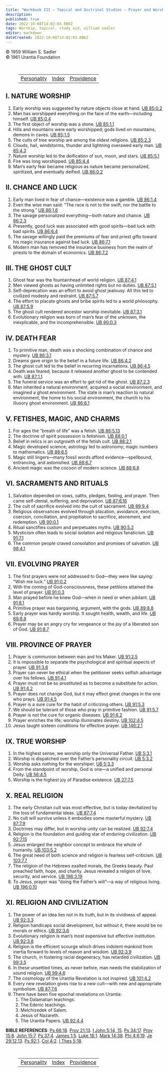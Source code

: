 ```yaml
---
title: "Workbook III — Topical and Doctrinal Studies — Prayer and Worship"
description: 
published: true
date: 2022-10-08T14:02:03.086Z
tags: Worship, topical, study aid, william sadler
editor: markdown
dateCreated: 2022-10-08T14:02:03.086Z
---
```


<p class="v-card v-sheet theme--light grey lighten-3 px-2">© 1959 William S. Sadler<br>© 1961 Urantia Foundation</p>

<br>

<figure class="table chapter-navigator">
	<table>
		<tbody>
		<tr>
			<td><a href="/en/article/William_S_Sadler/Workbook_3_Topical_and_Doctrinal_Studies/Personality">Personality</a></td>
			<td><a href="/en/article/William_S_Sadler/Workbook_3_Topical_and_Doctrinal_Studies#index">Index</a></td>
			<td><a href="/en/article/William_S_Sadler/Workbook_3_Topical_and_Doctrinal_Studies/Providence">Providence</a></td>
		</tr>
		</tbody>
	</table>
</figure>

## I. NATURE WORSHIP

1. Early worship was suggested by nature objects close at hand. <a id="s28_64"></a>[UB 85:0.2](/en/The_Urantia_Book/85#p0_2)
2. Man has worshipped everything on the face of the earth—including himself. <a id="s29_77"></a>[UB 85:0.4](/en/The_Urantia_Book/85#p0_4)
3. The first object of worship was a stone. <a id="s30_44"></a>[UB 85:1.1](/en/The_Urantia_Book/85#p1_1)
4. Hills and mountains were early worshipped; gods lived on mountains, demons in caves. <a id="s31_88"></a>[UB 85:1.5](/en/The_Urantia_Book/85#p1_5)
5. The cults of tree worship are among the oldest religions. <a id="s32_61"></a>[UB 85:2.3](/en/The_Urantia_Book/85#p2_3)
6. Clouds, hail, windstorms, thunder and lightning overawed early man. <a id="s33_71"></a>[UB 85:4.3](/en/The_Urantia_Book/85#p4_3)
7. Nature worship led to the deification of sun, moon, and stars. <a id="s34_66"></a>[UB 85:5.1](/en/The_Urantia_Book/85#p5_1)
8. Fire was long worshipped. <a id="s35_29"></a>[UB 85:4.4](/en/The_Urantia_Book/85#p4_4)
9. Man’s early fear became religious as nature became personalized, spiritized, and eventually deified. <a id="s36_104"></a>[UB 86:0.2](/en/The_Urantia_Book/86#p0_2)

## II. CHANCE AND LUCK

1. Early man lived in fear of chance—existence was a gamble. <a id="s40_61"></a>[UB 86:1.4](/en/The_Urantia_Book/86#p1_4)
2. Even the wise man said: “The race is not to the swift, nor the battle to the strong.” <a id="s41_89"></a>[UB 86:1.6](/en/The_Urantia_Book/86#p1_6)
3. The savage personalized everything—both nature and chance. <a id="s42_62"></a>[UB 86:2.3](/en/The_Urantia_Book/86#p2_3)
4. Presently, good luck was associated with good spirits—bad luck with bad spirits. <a id="s43_84"></a>[UB 86:6.4](/en/The_Urantia_Book/86#p6_4)
5. The savage willingly paid the premiums of fear and priest gifts toward his magic insurance against bad luck. <a id="s44_112"></a>[UB 86:7.1](/en/The_Urantia_Book/86#p7_1)
6. Modern man has removed the insurance business from the realm of priests to the domain of economics. <a id="s45_103"></a>[UB 86:7.2](/en/The_Urantia_Book/86#p7_2)

## III. THE GHOST CULT

1. Ghost fear was the fountainhead of world religion. <a id="s49_54"></a>[UB 87:4.1](/en/The_Urantia_Book/87#p4_1)
2. Men viewed ghosts as having unlimited rights but no duties. <a id="s50_63"></a>[UB 87:5.1](/en/The_Urantia_Book/87#p5_1)
3. Self-deprecation was an effort to avoid ghost jealousy. All this led to civilized modesty and restraint. <a id="s51_108"></a>[UB 87:5.7](/en/The_Urantia_Book/87#p5_7)
4. The effort to placate ghosts and bribe spirits led to a world philosophy. <a id="s52_77"></a>[UB 87:5.9](/en/The_Urantia_Book/87#p5_9)
5. The ghost cult rendered ancestor worship inevitable. <a id="s53_56"></a>[UB 87:3.1](/en/The_Urantia_Book/87#p3_1)
6. Evolutionary religion was born of man’s fear of the unknown, the inexplicable, and the incomprehensible. <a id="s54_108"></a>[UB 90:0.3](/en/The_Urantia_Book/90#p0_3)

## IV. DEATH FEAR

1. To primitive man, death was a shocking combination of chance and mystery. <a id="s58_77"></a>[UB 86:3.1](/en/The_Urantia_Book/86#p3_1)
2. Dreams gave origin to the belief in a future life. <a id="s59_54"></a>[UB 86:4.2](/en/The_Urantia_Book/86#p4_2)
3. The ghost cult led to the belief in recurring incarnations. <a id="s60_63"></a>[UB 86:4.5](/en/The_Urantia_Book/86#p4_5)
4. Death was feared, because it released another ghost to be contended with. <a id="s61_77"></a>[UB 87:1.1](/en/The_Urantia_Book/87#p1_1)
5. The funeral service was an effort to get rid of the ghost. <a id="s62_62"></a>[UB 87:2.3](/en/The_Urantia_Book/87#p2_3)
6. Man inherited a natural environment, acquired a social environment, and imagined a ghost environment. The state is man’s reaction to natural environment, the home to his social environment, the church to his illusory ghost environment. <a id="s63_239"></a>[UB 86:6.1](/en/The_Urantia_Book/86#p6_1)

## V. FETISHES, MAGIC, AND CHARMS

1. For ages the “breath of life” was a fetish. <a id="s67_47"></a>[UB 86:5.13](/en/The_Urantia_Book/86#p5_13)
2. The doctrine of spirit possession is fetishism. <a id="s68_51"></a>[UB 88:0.1](/en/The_Urantia_Book/88#p0_1)
3. Belief in relics is an outgrowth of the fetish cult. <a id="s69_56"></a>[UB 88:2.1](/en/The_Urantia_Book/88#p2_1)
4. Magic developed science; astrology led to astronomy; magic numbers to mathematics. <a id="s70_86"></a>[UB 88:6.5](/en/The_Urantia_Book/88#p6_5)
5. Magic still lingers—many fossil words afford evidence—spellbound, entrancing, and astonished. <a id="s71_97"></a>[UB 88:6.7](/en/The_Urantia_Book/88#p6_7)
6. Ancient magic was the cocoon of modern science. <a id="s72_51"></a>[UB 88:6.8](/en/The_Urantia_Book/88#p6_8)

## VI. SACRAMENTS AND RITUALS

1. Salvation depended on vows, oaths, pledges, fasting, and prayer. Then came self-denial, suffering, and deprivation. <a id="s76_119"></a>[UB 87:6.16](/en/The_Urantia_Book/87#p6_16)
2. The cult of sacrifice evolved into the cult of sacrament. <a id="s77_61"></a>[UB 89:9.4](/en/The_Urantia_Book/89#p9_4)
3. Religious observances evolved through placation, avoidance, exorcism, coercion, conciliation, and propitiation to sacrifice, atonement, and redemption. <a id="s78_155"></a>[UB 90:0.1](/en/The_Urantia_Book/90#p0_1)
4. Ritual sanctifies custom and perpetuates myths. <a id="s79_51"></a>[UB 90:5.2](/en/The_Urantia_Book/90#p5_2)
5. Mysticism often leads to social isolation and religious fanaticism. <a id="s80_71"></a>[UB 91:7.1](/en/The_Urantia_Book/91#p7_1)
6. The common people craved consolation and promises of salvation. <a id="s81_67"></a>[UB 98:4.1](/en/The_Urantia_Book/98#p4_1)

## VII. EVOLVING PRAYER

1. The first prayers were not addressed to God—they were like saying: “Wish me luck.” <a id="s85_86"></a>[UB 91:0.2](/en/The_Urantia_Book/91#p0_2)
2. With the coming of God-consciousness, these petitions attained the level of prayer. <a id="s86_87"></a>[UB 91:0.3](/en/The_Urantia_Book/91#p0_3)
3. Man prayed before he knew God—when in need or when jubilant. <a id="s87_64"></a>[UB 91:8.1](/en/The_Urantia_Book/91#p8_1)
4. Primitive prayer was bargaining, argument, with the gods. <a id="s88_61"></a>[UB 89:8.8](/en/The_Urantia_Book/89#p8_8)
5. Early prayer was hardly worship. It sought health, wealth, and life. <a id="s89_72"></a>[UB 89:8.8](/en/The_Urantia_Book/89#p8_8)
6. Prayer may be an angry cry for vengeance or the joy of a liberated son of God. <a id="s90_82"></a>[UB 91:8.7](/en/The_Urantia_Book/91#p8_7)

## VIII. PROVINCE OF PRAYER

1. Prayer is communion between man and his Maker. <a id="s94_50"></a>[UB 91:2.5](/en/The_Urantia_Book/91#p2_5)
2. It is impossible to separate the psychological and spiritual aspects of prayer. <a id="s95_83"></a>[UB 91:3.6](/en/The_Urantia_Book/91#p3_6)
3. Prayer can never be ethical when the petitioner seeks selfish advantage over his fellows. <a id="s96_93"></a>[UB 91:4.1](/en/The_Urantia_Book/91#p4_1)
4. Prayer must not be so prostituted as to become a substitute for action. <a id="s97_75"></a>[UB 91:4.2](/en/The_Urantia_Book/91#p4_2)
5. Prayer does not change God, but it may effect great changes in the one who prays. <a id="s98_85"></a>[UB 91:4.5](/en/The_Urantia_Book/91#p4_5)
6. Prayer is a sure cure for the habit of criticizing others. <a id="s99_62"></a>[UB 91:5.3](/en/The_Urantia_Book/91#p5_3)
7. We should be tolerant of those who pray in primitive fashion. <a id="s100_65"></a>[UB 91:5.7](/en/The_Urantia_Book/91#p5_7)
8. Prayer is not the cure for organic diseases. <a id="s101_48"></a>[UB 91:6.2](/en/The_Urantia_Book/91#p6_2)
9. Prayer enriches the life; worship illuminates destiny. <a id="s102_58"></a>[UB 102:4.5](/en/The_Urantia_Book/102#p4_5)
10. Jesus taught sixteen conditions for effective prayer. <a id="s103_58"></a>[UB 146:2.1](/en/The_Urantia_Book/146#p2_1)

## IX. TRUE WORSHIP

1. In the highest sense, we worship only the Universal Father. <a id="s107_63"></a>[UB 5:3.1](/en/The_Urantia_Book/5#p3_1)
2. Worship is dispatched over the Father’s personality circuit. <a id="s108_64"></a>[UB 5:3.2](/en/The_Urantia_Book/5#p3_2)
3. Worship asks nothing for the worshiper. <a id="s109_43"></a>[UB 5:3.3](/en/The_Urantia_Book/5#p3_3)
4. From the standpoint of worship, God is one—a unified and personal Deity. <a id="s110_76"></a>[UB 56:4.5](/en/The_Urantia_Book/56#p4_5)
5. Worship is the highest joy of Paradise existence. <a id="s111_53"></a>[UB 27:7.5](/en/The_Urantia_Book/27#p7_5)

## X. REAL RELIGION

1. The early Christian cult was most effective, but is today devitalized by the loss of fundamental ideas. <a id="s115_107"></a>[UB 87:7.4](/en/The_Urantia_Book/87#p7_4)
2. No cult will survive unless it embodies some masterful mystery. <a id="s116_67"></a>[UB 87:7.9](/en/The_Urantia_Book/87#p7_9)
3. Doctrines may differ, but in worship unity can be realized. <a id="s117_63"></a>[UB 92:7.4](/en/The_Urantia_Book/92#p7_4)
4. Religion is the foundation and guiding star of enduring civilization. <a id="s118_73"></a>[UB 92:7.15](/en/The_Urantia_Book/92#p7_15)
5. Jesus enlarged the neighbor concept to embrace the whole of humanity. <a id="s119_73"></a>[UB 103:5.2](/en/The_Urantia_Book/103#p5_2)
6. The great need of both science and religion is fearless self-criticism. <a id="s120_75"></a>[UB 103:7.7](/en/The_Urantia_Book/103#p7_7)
7. The religion of the Hebrews exalted morals, the Greeks beauty. Paul preached faith, hope, and charity. Jesus revealed a religion of love, security, and service. <a id="s121_164"></a>[UB 196:3.19](/en/The_Urantia_Book/196#p3_19)
8. To Jesus, prayer was “doing the Father’s will”—a way of religious living. <a id="s122_77"></a>[UB 196:0.10](/en/The_Urantia_Book/196#p0_10)

## XI. RELIGION AND CIVILIZATION

1. The power of an idea lies not in its truth, but in its vividness of appeal. <a id="s126_79"></a>[UB 92:3.3](/en/The_Urantia_Book/92#p3_3)
2. Religion handicaps social development, but without it, there would be no morals or ethics. <a id="s127_94"></a>[UB 92:3.6](/en/The_Urantia_Book/92#p3_6)
3. Evolutionary religion is man’s most expensive but effective institution. <a id="s128_76"></a>[UB 92:3.8](/en/The_Urantia_Book/92#p3_8)
4. Religion is the efficient scourge which drives indolent mankind from inertia forward to levels of reason and wisdom. <a id="s129_120"></a>[UB 92:3.9](/en/The_Urantia_Book/92#p3_9)
5. The church, in fostering racial degeneracy, has retarded civilization. <a id="s130_74"></a>[UB 99:3.5](/en/The_Urantia_Book/99#p3_5)
6. In these unsettled times, as never before, man needs the stabilization of sound religion. <a id="s131_93"></a>[UB 99:4.6](/en/The_Urantia_Book/99#p4_6)
7. The cosmology of the Urantia Revelation is not inspired. <a id="s132_60"></a>[UB 101:4.2](/en/The_Urantia_Book/101#p4_2)
8. Every new revelation gives rise to a new cult—with new and appropriate symbolism. <a id="s133_85"></a>[UB 87:7.6](/en/The_Urantia_Book/87#p7_6)
9. There have been five epochal revelations on Urantia:
	1. The Dalamatian teachings.
	2. The Edenic teachings.
	3. Melchizedek of Salem.
	4. Jesus of Nazareth.
	5. The Urantia Papers. <a id="s139_24"></a>[UB 92:4.4](/en/The_Urantia_Book/92#p4_4)

**BIBLE REFERENCES**: [Ps 66:18](/en/Bible/Psalms/66#v18). [Prov 21:13](/en/Bible/Proverbs/21#v13). [I John 5:14, 15](/en/Bible/1_John/5#v14). [Ps 34:17](/en/Bible/Psalms/34#v17). [Prov 15:8](/en/Bible/Proverbs/15#v8). [John 15:7](/en/Bible/John/15#v7). [Ps 37:4](/en/Bible/Psalms/37#v4). [James 1:5](/en/Bible/James/1#v5). [Luke 18:1](/en/Bible/Luke/18#v1). [Mark 14:38](/en/Bible/Mark/14#v38). [Phi 4:6,19](/en/Bible/Philippians/4#v6). [Je 29:12,13](/en/Bible/Jeremiah/29#v12). [Ps 92:1](/en/Bible/Psalms/92#v1). [Col 4:2](/en/Bible/Colossians/4#v2). [I Thes 5:18](/en/Bible/1_Thessalonians/5#v18).




<br>

<figure class="table chapter-navigator">
	<table>
		<tbody>
		<tr>
			<td><a href="/en/article/William_S_Sadler/Workbook_3_Topical_and_Doctrinal_Studies/Personality">Personality</a></td>
			<td><a href="/en/article/William_S_Sadler/Workbook_3_Topical_and_Doctrinal_Studies#index">Index</a></td>
			<td><a href="/en/article/William_S_Sadler/Workbook_3_Topical_and_Doctrinal_Studies/Providence">Providence</a></td>
		</tr>
		</tbody>
	</table>
</figure>